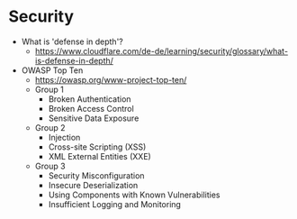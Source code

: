 # Security

- What is 'defense in depth'?
  - https://www.cloudflare.com/de-de/learning/security/glossary/what-is-defense-in-depth/
- OWASP Top Ten
  - https://owasp.org/www-project-top-ten/
  - Group 1
    - Broken Authentication
    - Broken Access Control
    - Sensitive Data Exposure
  - Group 2
    - Injection
    - Cross-site Scripting (XSS)
    - XML External Entities (XXE)
  - Group 3
    - Security Misconfiguration
    - Insecure Deserialization
    - Using Components with Known Vulnerabilities
    - Insufficient Logging and Monitoring
